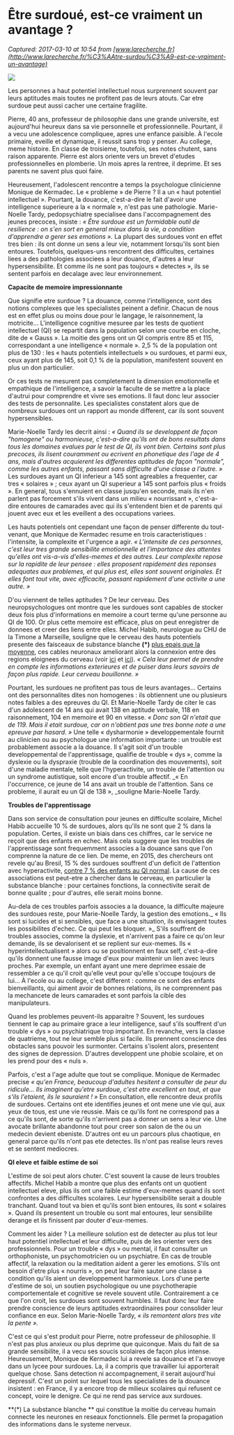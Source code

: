 # Être surdoué, est-ce vraiment un avantage ?

_Captured: 2017-03-10 at 10:54 from [www.larecherche.fr](http://www.larecherche.fr/%C3%AAtre-surdou%C3%A9-est-ce-vraiment-un-avantage)_

![](http://www.larecherche.fr/sites/larecherche.fr/files/styles/front_teaser_256x375/public/parution_parution_image/LaRechercheHS_04219_21_1703_1704_170302_Heredite_Couverture.jpg?itok=Xo562nKn)

Les personnes a haut potentiel intellectuel nous surprennent souvent par leurs aptitudes mais toutes ne profitent pas de leurs atouts. Car etre surdoue peut aussi cacher une certaine fragilite.

Pierre, 40 ans, professeur de philosophie dans une grande universite, est aujourd'hui heureux dans sa vie personnelle et professionnelle. Pourtant, il a vecu une adolescence compliquee, apres une enfance paisible. À l'ecole primaire, eveille et dynamique, il reussit sans trop y penser. Au college, meme histoire. En classe de troisieme, toutefois, ses notes chutent, sans raison apparente. Pierre est alors oriente vers un brevet d'etudes professionnelles en plomberie. Un mois apres la rentree, il deprime. Et ses parents ne savent plus quoi faire.

Heureusement, l'adolescent rencontre a temps la psychologue clinicienne Monique de Kermadec. Le « probleme » de Pierre ? Il a un « haut potentiel intellectuel ». Pourtant, la douance, c'est-a-dire le fait d'avoir une intelligence superieure a la « normale », n'est pas une pathologie. Marie-Noelle Tardy, pedopsychiatre specialisee dans l'accompagnement des jeunes precoces, insiste : _« Être surdoue est un formidable outil de resilience : on s'en sort en general mieux dans la vie, a condition d'apprendre a gerer ses emotions »._ La plupart des surdoues vont en effet tres bien : ils ont donne un sens a leur vie, notamment lorsqu'ils sont bien entoures. Toutefois, quelques-uns rencontrent des difficultes, certaines liees a des pathologies associees a leur douance, d'autres a leur hypersensibilite. Et comme ils ne sont pas toujours « detectes », ils se sentent parfois en decalage avec leur environnement.

**Capacite de memoire impressionnante**

Que signifie etre surdoue ? La douance, comme l'intelligence, sont des notions complexes que les specialistes peinent a definir. Chacun de nous est en effet plus ou moins doue pour le langage, le raisonnement, la motricite... L'intelligence cognitive mesuree par les tests de quotient intellectuel (QI) se repartit dans la population selon une courbe en cloche, dite de « Gauss ». La moitie des gens ont un QI compris entre 85 et 115, correspondant a une intelligence « normale ». 2,5 % de la population ont plus de 130 : les « hauts potentiels intellectuels » ou surdoues, et parmi eux, ceux ayant plus de 145, soit 0,1 % de la population, manifestent souvent en plus un don particulier.

Or ces tests ne mesurent pas completement la dimension emotionnelle et empathique de l'intelligence, a savoir la faculte de se mettre a la place d'autrui pour comprendre et vivre ses emotions. Il faut donc leur associer des tests de personnalite. Les specialistes constatent alors que de nombreux surdoues ont un rapport au monde different, car ils sont souvent hypersensibles.

Marie-Noelle Tardy les decrit ainsi : _« Quand ils se developpent de façon "homogene" ou harmonieuse, c'est-a-dire qu'ils ont de bons resultats dans tous les domaines evalues par le test de QI, ils vont bien. Certains sont plus precoces, ils lisent couramment ou ecrivent en phonetique des l'age de 4 ans, mais d'autres acquierent les differentes aptitudes de façon "normale", comme les autres enfants, passant sans difficulte d'une classe a l'autre. »_ Les surdoues ayant un QI inferieur a 145 sont agreables a frequenter, car tres « solaires » ; ceux ayant un QI superieur a 145 sont parfois plus « froids ». En general, tous s'ennuient en classe jusqu'en seconde, mais ils n'en parlent pas forcement s'ils vivent dans un milieu « nourrissant », c'est-a-dire entoures de camarades avec qui ils s'entendent bien et de parents qui jouent avec eux et les eveillent a des occupations variees.

Les hauts potentiels ont cependant une façon de penser differente du tout-venant, que Monique de Kermadec resume en trois caracteristiques : l'intensite, la complexite et l'urgence a agir. _« L'intensite de ces personnes, c'est leur tres grande sensibilite emotionnelle et l'importance des attentes qu'elles ont vis-a-vis d'elles-memes et des autres. Leur complexite repose sur la rapidite de leur pensee : elles proposent rapidement des reponses adequates aux problemes, et qui plus est, elles sont souvent originales. Et elles font tout vite, avec efficacite, passant rapidement d'une activite a une autre. »_

D'ou viennent de telles aptitudes ? De leur cerveau. Des neuropsychologues ont montre que les surdoues sont capables de stocker deux fois plus d'informations en memoire a court terme qu'une personne au QI de 100. Or plus cette memoire est efficace, plus on peut enregistrer de donnees et creer des liens entre elles. Michel Habib, neurologue au CHU de la Timone a Marseille, souligne que le cerveau des hauts potentiels presente des faisceaux de substance blanche **(*)** [plus epais que la moyenne](http://onlinelibrary.wiley.com/doi/10.1002/hbm.22355/abstract), ces cables neuronaux ameliorant alors la connexion entre des regions eloignees du cerveau (voir [ici](https://www.ncbi.nlm.nih.gov/pubmed/18434203) et [ici](https://www.cambridge.org/core/journals/behavioral-and-brain-sciences/article/div-classtitlethe-parieto-frontal-integration-theory-p-fit-of-intelligence-converging-neuroimaging-evidencediv/175ECF09153B51136C21325465C6A86F)). _« Cela leur permet de prendre en compte les informations exterieures et de puiser dans leurs savoirs de façon plus rapide. Leur cerveau bouillonne. »_

Pourtant, les surdoues ne profitent pas tous de leurs avantages... Certains ont des personnalites dites non homogenes : ils obtiennent une ou plusieurs notes faibles a des epreuves du QI. Et Marie-Noelle Tardy de citer le cas d'un adolescent de 14 ans qui avait 138 en aptitude verbale, 118 en raisonnement, 104 en memoire et 90 en vitesse. _« Donc son QI n'etait que de 119. Mais il etait surdoue, car on n'obtient pas une tres bonne note a une epreuve par hasard. »_ Une telle « dysharmonie » developpementale fournit au clinicien ou au psychologue une information importante : un trouble est probablement associe a la douance. Il s'agit soit d'un trouble developpemental de l'apprentissage, qualifie de trouble « dys », comme la dyslexie ou la dyspraxie (trouble de la coordination des mouvements), soit d'une maladie mentale, telle que l'hyperactivite, un trouble de l'attention ou un syndrome autistique, soit encore d'un trouble affectif. _« En l'occurrence, ce jeune de 14 ans avait un trouble de l'attention. Sans ce probleme, il aurait eu un QI de 138 », _souligne Marie-Noelle Tardy.

**Troubles de l'apprentissage**

Dans son service de consultation pour jeunes en difficulte scolaire, Michel Habib accueille 10 % de surdoues, alors qu'ils ne sont que 2 % dans la population. Certes, il existe un biais dans ces chiffres, car le service ne reçoit que des enfants en echec. Mais cela suggere que les troubles de l'apprentissage sont frequemment associes a la douance sans que l'on comprenne la nature de ce lien. De meme, en 2015, des chercheurs ont revele qu'au Bresil, 15 % des surdoues souffrent d'un deficit de l'attention avec hyperactivite, [contre 7 % des enfants au QI normal](http://www.scielo.br/pdf/rbp/v37n4/1516-4446-rbp-37-04-00289.pdf). La cause de ces associations est peut-etre a chercher dans le cerveau, en particulier la substance blanche : pour certaines fonctions, la connectivite serait de bonne qualite ; pour d'autres, elle serait moins bonne.

Au-dela de ces troubles parfois associes a la douance, la difficulte majeure des surdoues reste, pour Marie-Noelle Tardy, la gestion des emotions._ « Ils sont si lucides et si sensibles, que face a une situation, ils envisagent toutes les possibilites d'echec. Ce qui peut les bloquer. »_ S'ils souffrent de troubles associes, comme la dyslexie, et n'arrivent pas a faire ce qu'on leur demande, ils se devalorisent et se replient sur eux-memes. Ils « hyperintellectualisent » alors ou se positionnent en faux self, c'est-a-dire qu'ils donnent une fausse image d'eux pour maintenir un lien avec leurs proches. Par exemple, un enfant ayant une mere deprimee essaie de ressembler a ce qu'il croit qu'elle veut pour qu'elle s'occupe toujours de lui... À l'ecole ou au college, c'est different : comme ce sont des enfants bienveillants, qui aiment avoir de bonnes relations, ils ne comprennent pas la mechancete de leurs camarades et sont parfois la cible des manipulateurs.

Quand les problemes peuvent-ils apparaitre ? Souvent, les surdoues tiennent le cap au primaire grace a leur intelligence, sauf s'ils souffrent d'un trouble « dys » ou psychiatrique trop important. En revanche, vers la classe de quatrieme, tout ne leur semble plus si facile. Ils prennent conscience des obstacles sans pouvoir les surmonter. Certains s'isolent alors, presentent des signes de depression. D'autres developpent une phobie scolaire, et on les prend pour des « nuls ».

Parfois, c'est a l'age adulte que tout se complique. Monique de Kermadec precise _« qu'en France, beaucoup d'adultes hesitent a consulter de peur du ridicule... Ils imaginent qu'etre surdoue, c'est etre excellent en tout, et que s'ils l'etaient, ils le sauraient ! »_ En consultation, elle rencontre deux profils de surdoues. Certains ont ete identifies jeunes et ont mene une vie qui, aux yeux de tous, est une vie reussie. Mais ce qu'ils font ne correspond pas a ce qu'ils sont, de sorte qu'ils n'arrivent pas a donner un sens a leur vie. Une avocate brillante abandonne tout pour creer son salon de the ou un medecin devient ebeniste. D'autres ont eu un parcours plus chaotique, en general parce qu'ils n'ont pas ete detectes. Ils n'ont pas realise leurs reves et se sentent mediocres.

**QI eleve et faible estime de soi**

L'estime de soi peut alors chuter. C'est souvent la cause de leurs troubles affectifs. Michel Habib a montre que plus des enfants ont un quotient intellectuel eleve, plus ils ont une faible estime d'eux-memes quand ils sont confrontes a des difficultes scolaires. Leur hypersensibilite serait a double tranchant. Quand tout va bien et qu'ils sont bien entoures, ils sont « solaires ». Quand ils presentent un trouble ou sont mal entoures, leur sensibilite derange et ils finissent par douter d'eux-memes.

Comment les aider ? La meilleure solution est de detecter au plus tot leur haut potentiel intellectuel et leur difficulte, puis de les orienter vers des professionnels. Pour un trouble « dys » ou mental, il faut consulter un orthophoniste, un psychomotricien ou un psychiatre. En cas de trouble affectif, la relaxation ou la meditation aident a gerer les emotions. S'ils ont besoin d'etre plus « nourris », on peut leur faire sauter une classe a condition qu'ils aient un developpement harmonieux. Lors d'une perte d'estime de soi, un soutien psychologique ou une psychotherapie comportementale et cognitive se revele souvent utile. Contrairement a ce que l'on croit, les surdoues sont souvent humbles. Il faut donc leur faire prendre conscience de leurs aptitudes extraordinaires pour consolider leur confiance en eux. Selon Marie-Noelle Tardy, _« ils remontent alors tres vite la pente »._

C'est ce qui s'est produit pour Pierre, notre professeur de philosophie. Il n'est pas plus anxieux ou plus deprime que quiconque. Mais du fait de sa grande sensibilite, il a vecu ses soucis scolaires de façon plus intense. Heureusement, Monique de Kermadec lui a revele sa douance et l'a envoye dans un lycee pour surdoues. La, il a compris que travailler lui apporterait quelque chose. Sans detection ni accompagnement, il serait aujourd'hui depressif. C'est un point sur lequel tous les specialistes de la douance insistent : en France, il y a encore trop de milieux scolaires qui refusent ce concept, voire le denigre. Ce qui ne rend pas service aux surdoues.

**(*) La substance blanche ** qui constitue la moitie du cerveau humain connecte les neurones en reseaux fonctionnels. Elle permet la propagation des informations dans le systeme nerveux.
